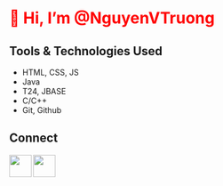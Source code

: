 <style>
  h1 {color:red;}
  p {color:blue;}
</style>
# 👋 Hi, I’m @NguyenVTruong
## Tools & Technologies Used
- HTML, CSS, JS
- Java
- T24, JBASE
- C/C++
- Git, Github
## Connect


<a href= "https://google.com"><img align="left" style="float: left" src="https://iconsplace.com/wp-content/uploads/_icons/ffffff/256/png/github-icon-18-256.png" width= "40;"></img></a>

<a href= "https://google.com"><img align="left" style="float: left" src="https://www.flaticon.com/svg/vstatic/svg/174/174857.svg?token=exp=1616487920~hmac=7eeb9073a011e0d583f7dbae9a00e057" width= "40;"></img></a>
